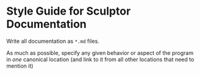# Style Guide for Sculptor Documentation

Write all documentation as `*.md` files.

As much as possible, specify any given behavior or aspect of the program in *one* canonical location (and link to it from all other locations that need to mention it)
